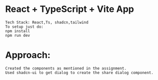 # React + TypeScript + Vite App
	Tech Stack: React,Ts, shadcn,tailwind
	To setup just do:
	npm install
	npm run dev
# Approach:
	Created the components as mentioned in the assignment. 
	Used shadcn-ui to get dialog to create the share dialog component. 
	

